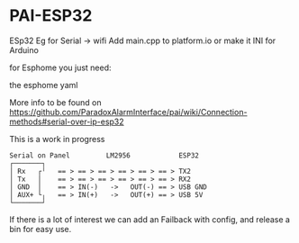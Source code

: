 # PAI-ESP32
ESp32 Eg for Serial -> wifi
Add main.cpp to platform.io or make it INI for Arduino

for Esphome you just need:

the esphome yaml

More info to be found on https://github.com/ParadoxAlarmInterface/pai/wiki/Connection-methods#serial-over-ip-esp32

This is a work in progress
```
Serial on Panel         LM2956            ESP32
┌───────┐               
│ Rx   ┌╵   == > == > == > == > == > == > TX2 
│ Tx   │    == > == > == > == > == > == > RX2 
│ GND  │    == > IN(-)   ->   OUT(-) == > USB GND 
│ AUX+ └╷   == > IN(+)   ->   OUT(+) == > USB 5V
└───────┘
```

If there is a lot of interest we can add an Failback with config, and release a bin for easy use.
